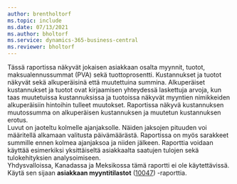 ```yaml
---
author: brentholtorf
ms.topic: include
ms.date: 07/13/2021
ms.author: bholtorf
ms.service: dynamics-365-business-central
ms.reviewer: bholtorf
---
```

Tässä raportissa näkyvät jokaisen asiakkaan osalta myynnit, tuotot, maksualennussummat (PVA) sekä tuottoprosentti. Kustannukset ja tuotot näkyvät sekä alkuperäisinä että muutettuina summina. Alkuperäiset kustannukset ja tuotot ovat kirjaamisen yhteydessä laskettuja arvoja, kun taas muutetuissa kustannuksissa ja tuotoissa näkyvät myyntien nimikkeiden alkuperäisiin hintoihin tulleet muutokset. Raportissa näkyvä kustannuksen muutossumma on alkuperäisen kustannuksen ja muutetun kustannuksen erotus.<br>Luvut on jaoteltu kolmelle ajanjaksolle. Näiden jaksojen pituuden voi määritellä alkamaan valitusta päivämäärästä. Raportissa on myös sarakkeet summille ennen kolmea ajanjaksoa ja niiden jälkeen. Raporttia voidaan käyttää esimerkiksi yksittäiseltä asiakkaalta saatujen tulojen sekä tulokehityksien analysoimiseen.<br>Yhdysvalloissa, Kanadassa ja Meksikossa tämä raportti ei ole käytettävissä. Käytä sen sijaan **asiakkaan myyntitilastot** ([10047](https://businesscentral.dynamics.com?report=10047)) -raporttia.

